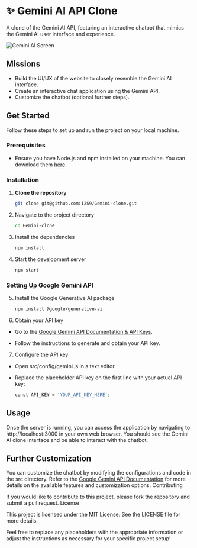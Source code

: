 # ✨ Gemini AI API Clone

A clone of the Gemini AI API, featuring an interactive chatbot that mimics the Gemini AI user interface and experience.

![Gemini AI Screen](https://github.com/I2S9/Gemini-clone/assets/111307883/9d230e1c-b830-49ca-bd19-665672e2699e)

## Missions

- Build the UI/UX of the website to closely resemble the Gemini AI interface.
- Create an interactive chat application using the Gemini API.
- Customize the chatbot (optional further steps).

## Get Started

Follow these steps to set up and run the project on your local machine.

### Prerequisites

- Ensure you have Node.js and npm installed on your machine. You can download them [here](https://nodejs.org/).

### Installation

1. **Clone the repository**
   ```sh
   git clone git@github.com:I2S9/Gemini-clone.git
   
2. Navigate to the project directory
   ```sh
   cd Gemini-clone
   
3. Install the dependencies
   ```sh
   npm install

4. Start the development server
   ```sh
   npm start

### Setting Up Google Gemini API

5. Install the Google Generative AI package

   ```sh
   npm install @google/generative-ai

6. Obtain your API key

* Go to the [Google Gemini API Documentation & API Keys](https://ai.google.dev/gemini-api/docs/available-regions?hl=en).

* Follow the instructions to generate and obtain your API key.

7. Configure the API key

* Open src/config/gemini.js in a text editor.

* Replace the placeholder API key on the first line with your actual API key:
   ```sh
   const API_KEY = 'YOUR_API_KEY_HERE';

## Usage

Once the server is running, you can access the application by navigating to http://localhost:3000 in your own web browser. You should see the Gemini AI clone interface and be able to interact with the chatbot.

## Further Customization

You can customize the chatbot by modifying the configurations and code in the src directory. Refer to the [Google Gemini API Documentation](https://ai.google.dev/gemini-api/docs?hl=en) for more details on the available features and customization options.
Contributing

If you would like to contribute to this project, please fork the repository and submit a pull request.
License

This project is licensed under the MIT License. See the LICENSE file for more details.

Feel free to replace any placeholders with the appropriate information or adjust the instructions as necessary for your specific project setup!  
